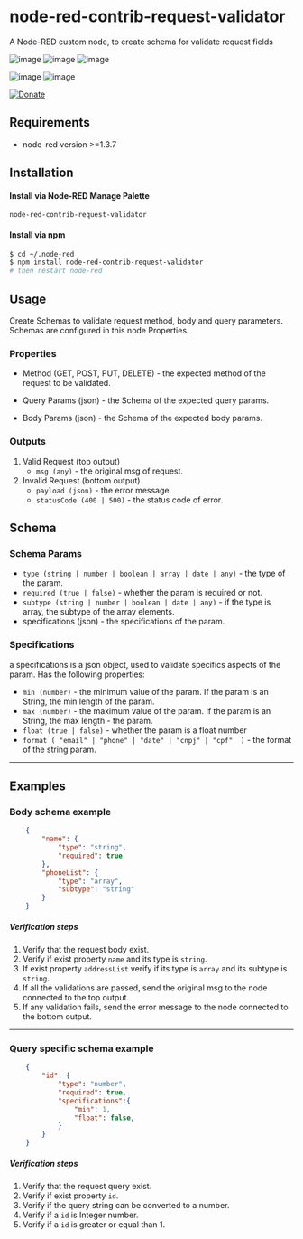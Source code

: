# node-red-contrib-request-validator
A Node-RED custom node, to create schema for validate request fields


![image](https://img.shields.io/npm/v/node-red-contrib-request-validator?logo=npm&style=for-the-badge)
![image](https://img.shields.io/node/v/node-red-contrib-request-validator?logo=node.js&style=for-the-badge)
![image](https://img.shields.io/npm/l/node-red-contrib-request-validator?style=for-the-badge)

![image](https://img.shields.io/badge/Node--Red-8F0000?style=for-the-badge&logo=nodered&logoColor=white)
![image](https://img.shields.io/badge/npm-CB3837?style=for-the-badge&logo=npm&logoColor=white)

[![Donate](https://img.shields.io/badge/Donate-PayPal-green.svg?style=for-the-badge)](https://www.paypal.com/donate/?hosted_button_id=JHF9LG6RFLPSW)
## Requirements 
* node-red  version >=1.3.7

## Installation
#### Install via Node-RED Manage Palette
`node-red-contrib-request-validator`

#### Install via npm
```bash
$ cd ~/.node-red
$ npm install node-red-contrib-request-validator
# then restart node-red
```


## Usage

Create Schemas to validate request method, body and query parameters.
Schemas are configured in this node Properties. 

### Properties

- Method (GET, POST, PUT, DELETE) - the expected method of the request to be validated.

- Query Params (json) - the Schema of the expected query params.

- Body Params (json) - the Schema of the expected body params.

### Outputs

1. Valid Request (top output) 
    * `msg (any)` - the original msg of request.
2. Invalid Request (bottom output)
    * `payload (json)` - the error message.
    * `statusCode (400 | 500)` - the status code of error.


## Schema

### Schema Params

- `type (string | number | boolean | array | date | any)` - the type of the param.
- `required (true | false)` - whether the param is required or not.
- `subtype (string | number | boolean | date | any)` - if the type is array, the subtype of the array elements.
- specifications (json) - the specifications of the param.

### Specifications
a specifications is a json object, used to validate specifics aspects of the param. Has the following properties:
- `min (number)` - the minimum value of the param. If the param is an String, the min length of the param.
- `max (number)` - the maximum value of the param. If the param is an String, the max length - the param.
- `float (true | false)` - whether the param is a float number
- `format ( "email" | "phone" | "date" | "cnpj" | "cpf"  )` - the format of the string param.

---

## Examples

### Body schema example

```json
    {
        "name": {
            "type": "string",
            "required": true
        },
        "phoneList": {
            "type": "array",
            "subtype": "string"
        }
    }
```

##### Verification steps

1. Verify that the request body exist.
2. Verify if exist property `name` and its type is `string`.
3. If exist property `addressList` verify if its type is `array` and its subtype is `string`.
4. If all the validations are passed, send the original msg to the node connected to the top output.
5. If any validation fails, send the error message to the node connected to the bottom output.

----

### Query specific schema example

```json
    {
        "id": {
            "type": "number",
            "required": true,
            "specifications":{
                "min": 1,
                "float": false,
            }
        }
    }
```

##### Verification steps

1. Verify that the request query exist.
2. Verify if exist property `id`.
3. Verify if the query string can be converted to a number.
4. Verify if a `id` is Integer number.
5. Verify if a `id` is greater or equal than 1.
